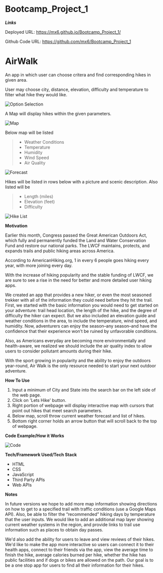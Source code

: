 # Bootcamp_Project_1

**_Links_**

Deployed URL: https://mx6.github.io/Bootcamp_Project_1/

Github Code URL: https://github.com/mx6/Bootcamp_Project_1 

# AirWalk

An app in which user can choose critera and find corresponding hikes in given area.

User may choose city, distance, elevation, difficulty and temperature to filter what hike they would like.

![Option Selection](./assets/images/optionSelection.PNG)

A Map will display hikes within the given parameters.

![Map](./assets/images/map.PNG)

Below map will be listed

> - Weather Conditions
> - Temperature
> - Humidity
> - Wind Speed
> - Air Quality

![Forecast](./assets/images/dayList.PNG)

Hikes will be listed in rows below with a picture and scenic description. Also listed will be

> - Length (miles)
> - Elevation (feet)
> - Difficulty

![Hike List](./assets/images/hikeList.PNG)

**Motivation**

Earlier this month, Congress passed the Great American Outdoors Act, which fully and permanently funded the Land and Water Conservation Fund and restore our national parks.  The LWCF maintains, protects, and expands trails and public hiking areas across America.    

According to AmericanHiking.org, 1 in every 6 people goes hiking every year, with more joining every day.

With the increase of hiking popularity and the stable funding of LWCF, we are sure to see a rise in the need for better and more detailed user hiking apps.

We created an app that provides a new hiker, or even the most seasoned trekker with all of the information they could need before they hit the trail.  First, we started with the basic information you would need to get started on your adventure: trail head location, the length of the hike, and the degree of difficulty the hiker can expect.  But we also included an elevation guide and weather conditions in the area, to include the temperature, wind speed, and humidity.  Now, adventurers can enjoy the season–any season–and have the confidence that their experience won’t be ruined by unfavorable conditions.

Also, as Americans everyday are becoming more environmentally and health-aware, we realized we should include the air quality index to allow users to consider pollutant amounts during their hike.      

With the sport growing in popularity and the ability to enjoy the outdoors year-round, Air Walk is the only resource needed to start your next outdoor adventure.

**How To Use**

1. Input a minimum of City and State into the search bar on the left side of the web page.  
2. Click on 'Lets Hike' button. 
3. Right portion of webpage will display interactive map with cursors that point out hikes that meet search parameters. 
4. Below map, scroll throw current weather forecast and list of hikes. 
5. Bottom right corner holds an arrow button that will scroll back to the top of webpage.  

**Code Example/How it Works**  
  
  
![Code](./assets/images/codeExample.PNG)  
  
**Tech/Framework Used/Tech Stack**

- HTML
- CSS
- JavaScript
- Third Party APIs 
- Web APIs

**Notes**

In future versions we hope to add more map information showing directions on how to get to a specified trail with traffic conditions (use a Google Maps API).  Also, be able to filter the “recommended” hiking days by temperature that the user inputs. We would like to add an additional map layer showing current weather systems in the region, and provide links to trail use information such as places to obtain day passes.

We'd also add the ability for users to leave and view reviews of their hikes. We'd like to make the app more interactive so users can connect it to their health apps, connect to their friends via the app, view the average time to finish the hike, average calories burned per hike, whether the hike has public facilities and if dogs or bikes are allowed on the path. Our goal is to be a one stop app for users to find all their information for their hikes. 


